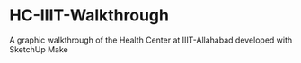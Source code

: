 # HC-IIIT-Walkthrough
A graphic walkthrough of the Health Center at IIIT-Allahabad developed with SketchUp Make 
